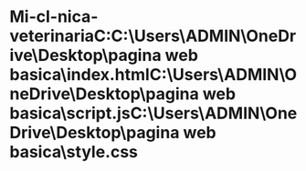 # Mi-cl-nica-veterinariaC:C:\Users\ADMIN\OneDrive\Desktop\pagina web basica\index.htmlC:\Users\ADMIN\OneDrive\Desktop\pagina web basica\script.jsC:\Users\ADMIN\OneDrive\Desktop\pagina web basica\style.css

